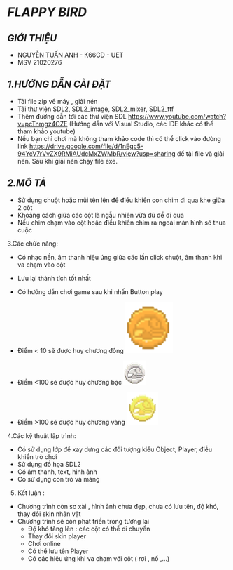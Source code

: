 # ***FLAPPY BIRD***


## ***GIỚI THIỆU***
- NGUYỄN TUẤN ANH - K66CD - UET
- MSV 21020276



## ***1.HƯỚNG DẪN CÀI ĐẶT***
- Tải file zip về máy , giải nén
- Tải thư viện SDL2, SDL2_image, SDL2_mixer, SDL2_ttf
- Thêm đường dẫn tới các thư viện SDL https://www.youtube.com/watch?v=pcTnmgz4CZE (Hướng dẫn với Visual Studio, các IDE khác có thể tham khảo youtube)
- Nếu bạn chỉ chơi mà không tham khảo code thì có thể click vào đường link https://drive.google.com/file/d/1nEgc5-94YcV7rVvZX9RMiAUdcMxZWMbR/view?usp=sharing để tải file và giải nén. Sau khi giải nén chạy file exe.
  


## ***2.MÔ TẢ***
- Sử dụng chuột hoặc mũi tên lên để điểu khiển con chim đi qua khe giữa 2 cột
- Khoảng cách giữa các cột là ngẫu nhiên vừa đủ để đi qua
- Nếu chim chạm vào cột hoặc điều khiển chim ra ngoài màn hình sẽ thua cuộc


3.Các chức năng:
- Có nhạc nền, âm thanh hiệu ứng giữa các lần click chuột, âm thanh khi va chạm vào cột
- Lưu lại thành tích tốt nhất
- Có hướng dẫn chơi game sau khi nhấn Button play
- Điểm < 10 sẽ được huy chương đồng ![](FlappyBird/Image/BronzeMedal.png)

- Điểm <100 sẽ được huy chương bạc ![](FlappyBird/Image/SilverMedal.png)

- Điểm >100 sẽ được huy chương vàng ![](FlappyBird/Image/GoldMedal.png)


4.Các kỹ thuật lập trình:
- Có sử dụng lớp để xay dựng các đối tượng kiểu Object, Player, điều khiển trò chơi
- Sử dụng đồ họa SDL2
- Có âm thanh, text, hình ảnh
- Có sử dụng con trỏ và mảng


5. Kết luận :
- Chương trình còn sơ xài , hình ảnh chưa đẹp, chưa có lưu tên, độ khó, thay đổi skin nhân vật
- Chương trình sẽ còn phát triển trong tương lai
  + Độ khó tăng lên : các cột có thể di chuyển
  + Thay đổi skin player
  + Chơi online
  + Có thể lưu tên Player
  + Có các hiệu ứng khi va chạm với cột ( rơi , nổ ,...)

